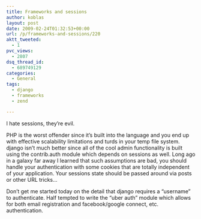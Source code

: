 ```yaml
---
title: Frameworks and sessions
author: koblas
layout: post
date: 2009-02-24T01:32:53+00:00
url: /p/frameworks-and-sessions/220
aktt_tweeted:
  - 1
pvc_views:
  - 2807
dsq_thread_id:
  - 689749129
categories:
  - General
tags:
  - django
  - frameworks
  - zend

---
```

I hate sessions, they&#8217;re evil.

PHP is the worst offender since it&#8217;s built into the language and you end up with effective scalability limitations and turds in your temp file system. django isn&#8217;t much better since all of the cool admin functionality is built using the contrib.auth module which depends on sessions as well. Long ago in a galaxy far away I learned that such assumptions are bad, you should handle your authentication with some cookies that are totally independent of your application. Your sessions state should be passed around via posts or other URL tricks&#8230;

Don&#8217;t get me started today on the detail that django requires a &#8220;username&#8221; to authenticate. Half tempted to write the &#8220;uber auth&#8221; module which allows for both email registration and facebook/google connect, etc. authentication.